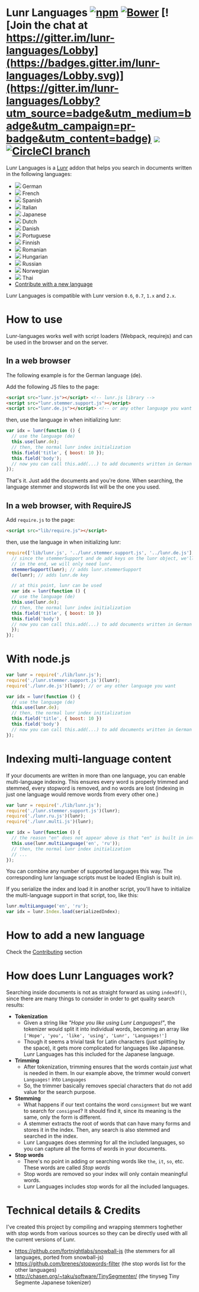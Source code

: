 Lunr Languages [![npm](https://img.shields.io/npm/v/lunr-languages.svg)](https://www.npmjs.com/package/lunr-languages) [![Bower](https://img.shields.io/bower/v/lunr-languages.svg)]() [![Join the chat at https://gitter.im/lunr-languages/Lobby](https://badges.gitter.im/lunr-languages/Lobby.svg)](https://gitter.im/lunr-languages/Lobby?utm_source=badge&utm_medium=badge&utm_campaign=pr-badge&utm_content=badge) [![](https://img.shields.io/badge/compatible%20with%20Lunr-0.6.0%20--%3E%202.x-green.svg)](http://lunrjs.com/) [![CircleCI branch](https://img.shields.io/circleci/project/github/MihaiValentin/lunr-languages.svg)](https://circleci.com/gh/MihaiValentin/lunr-languages)
==============

Lunr Languages is a [Lunr](http://lunrjs.com/) addon that helps you search in documents written in the following languages:

* ![](https://raw.githubusercontent.com/madebybowtie/FlagKit/master/Assets/PNG/DE.png) German
* ![](https://raw.githubusercontent.com/madebybowtie/FlagKit/master/Assets/PNG/FR.png) French
* ![](https://raw.githubusercontent.com/madebybowtie/FlagKit/master/Assets/PNG/ES.png) Spanish
* ![](https://raw.githubusercontent.com/madebybowtie/FlagKit/master/Assets/PNG/IT.png) Italian
* ![](https://raw.githubusercontent.com/madebybowtie/FlagKit/master/Assets/PNG/JP.png) Japanese
* ![](https://raw.githubusercontent.com/madebybowtie/FlagKit/master/Assets/PNG/NL.png) Dutch
* ![](https://raw.githubusercontent.com/madebybowtie/FlagKit/master/Assets/PNG/DK.png) Danish
* ![](https://raw.githubusercontent.com/madebybowtie/FlagKit/master/Assets/PNG/PT.png) Portuguese
* ![](https://raw.githubusercontent.com/madebybowtie/FlagKit/master/Assets/PNG/FI.png) Finnish
* ![](https://raw.githubusercontent.com/madebybowtie/FlagKit/master/Assets/PNG/RO.png) Romanian
* ![](https://raw.githubusercontent.com/madebybowtie/FlagKit/master/Assets/PNG/HU.png) Hungarian
* ![](https://raw.githubusercontent.com/madebybowtie/FlagKit/master/Assets/PNG/RU.png) Russian
* ![](https://raw.githubusercontent.com/madebybowtie/FlagKit/master/Assets/PNG/NO.png) Norwegian
* ![](https://raw.githubusercontent.com/madebybowtie/FlagKit/master/Assets/PNG/TH.png) Thai
* [Contribute with a new language](CONTRIBUTING.md)

Lunr Languages is compatible with Lunr version `0.6`, `0.7`, `1.x` and `2.x`.

# How to use

Lunr-languages works well with script loaders (Webpack, requirejs) and can be used in the browser and on the server.

## In a web browser

The following example is for the German language (de).

Add the following JS files to the page:

```html
<script src="lunr.js"></script> <!-- lunr.js library -->
<script src="lunr.stemmer.support.js"></script>
<script src="lunr.de.js"></script> <!-- or any other language you want -->
```

then, use the language in when initializing lunr:

```javascript
var idx = lunr(function () {
  // use the language (de)
  this.use(lunr.de);
  // then, the normal lunr index initialization
  this.field('title', { boost: 10 });
  this.field('body');
  // now you can call this.add(...) to add documents written in German
});
```

That's it. Just add the documents and you're done. When searching, the language stemmer and stopwords list will be the one you used.

## In a web browser, with RequireJS

Add `require.js` to the page:

```html
<script src="lib/require.js"></script>
```

then, use the language in when initializing lunr:

```javascript
require(['lib/lunr.js', '../lunr.stemmer.support.js', '../lunr.de.js'], function(lunr, stemmerSupport, de) {
  // since the stemmerSupport and de add keys on the lunr object, we'll pass it as reference to them
  // in the end, we will only need lunr.
  stemmerSupport(lunr); // adds lunr.stemmerSupport
  de(lunr); // adds lunr.de key

  // at this point, lunr can be used
  var idx = lunr(function () {
  // use the language (de)
  this.use(lunr.de);
  // then, the normal lunr index initialization
  this.field('title', { boost: 10 })
  this.field('body')
  // now you can call this.add(...) to add documents written in German
  });
});
```

# With node.js

```javascript
var lunr = require('./lib/lunr.js');
require('./lunr.stemmer.support.js')(lunr);
require('./lunr.de.js')(lunr); // or any other language you want

var idx = lunr(function () {
  // use the language (de)
  this.use(lunr.de);
  // then, the normal lunr index initialization
  this.field('title', { boost: 10 })
  this.field('body')
  // now you can call this.add(...) to add documents written in German
});
```

# Indexing multi-language content

If your documents are written in more than one language, you can enable multi-language indexing. This ensures every word is properly trimmed and stemmed, every stopword is removed, and no words are lost (indexing in just one language would remove words from every other one.)

```javascript
var lunr = require('./lib/lunr.js');
require('./lunr.stemmer.support.js')(lunr);
require('./lunr.ru.js')(lunr);
require('./lunr.multi.js')(lunr);

var idx = lunr(function () {
  // the reason "en" does not appear above is that "en" is built in into lunr js
  this.use(lunr.multiLanguage('en', 'ru'));
  // then, the normal lunr index initialization
  // ...
});
```

You can combine any number of supported languages this way. The corresponding lunr language scripts must be loaded (English is built in).

If you serialize the index and load it in another script, you'll have to initialize the multi-language support in that script, too, like this:

```javascript
lunr.multiLanguage('en', 'ru');
var idx = lunr.Index.load(serializedIndex);
```

# How to add a new language

Check the [Contributing](CONTRIBUTING.md) section

# How does Lunr Languages work?

Searching inside documents is not as straight forward as using `indexOf()`, since there are many things to consider in order to get quality search results:
* **Tokenization**
    * Given a string like *"Hope you like using Lunr Languages!"*, the tokenizer would split it into individual words, becoming an array like `['Hope', 'you', 'like', 'using', 'Lunr', 'Languages!']`
    * Though it seems a trivial task for Latin characters (just splitting by the space), it gets more complicated for languages like Japanese. Lunr Languages has this included for the Japanese language.
* **Trimming**
    * After tokenization, trimming ensures that the words contain *just* what is needed in them. In our example above, the trimmer would convert `Languages!` into `Languages`
    * So, the trimmer basically removes special characters that do not add value for the search purpose.
* **Stemming**
    * What happens if our text contains the word `consignment` but we want to search for `consigned`? It should find it, since its meaning is the same, only the form is different.
    * A stemmer extracts the root of words that can have many forms and stores it in the index. Then, any search is also stemmed and searched in the index.
    * Lunr Languages does stemming for all the included languages, so you can capture all the forms of words in your documents.
* **Stop words**
    * There's no point in adding or searching words like `the`, `it`, `so`, etc. These words are called *Stop words*
    * Stop words are removed so your index will only contain meaningful words.
    * Lunr Languages includes stop words for all the included languages.

# Technical details & Credits

I've created this project by compiling and wrapping stemmers toghether with stop words from various sources so they can be directly used with all the current versions of Lunr.

* <https://github.com/fortnightlabs/snowball-js> (the stemmers for all languages, ported from snowball-js)
* <https://github.com/brenes/stopwords-filter> (the stop words list for the other languages)
* <http://chasen.org/~taku/software/TinySegmenter/> (the tinyseg Tiny Segmente Japanese tokenizer)
